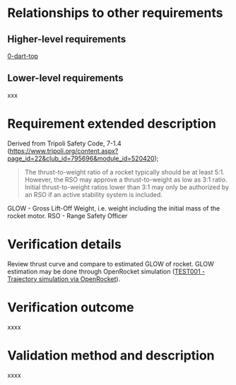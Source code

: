 # Relationships to other requirements
## Higher-level requirements
[0-dart-top](50-System-Trees/dart/0-dart-top.md)
## Lower-level requirements
xxx
# Requirement extended description
Derived from Tripoli Safety Code, 7-1.4 (https://www.tripoli.org/content.aspx?page_id=22&club_id=795696&module_id=520420);
>The thrust-to-weight ratio of a rocket typically should be at least 5:1. However, the RSO may approve a thrust-to-weight as low as 3:1 ratio.  Initial thrust-to-weight ratios lower than 3:1 may only be authorized by an RSO if an active stability system is included.

GLOW - Gross Lift-Off Weight, i.e. weight including the initial mass of the rocket motor.
RSO - Range Safety Officer
# Verification details
Review thrust curve and compare to estimated GLOW of rocket. GLOW estimation may be done through OpenRocket simulation ([TEST001 - Trajectory simulation via OpenRocket](50-System-Trees/dart/TEST001%20-%20Trajectory%20simulation%20via%20OpenRocket.md)).
# Verification outcome
xxxx

# Validation method and description
xxxx